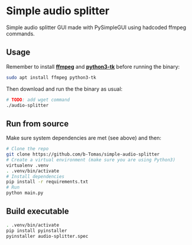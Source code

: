 # Simple audio splitter

Simple audio splitter GUI made with PySimpleGUI using hadcoded ffmpeg commands.

## Usage

Remember to install [**ffmpeg**](https://www.ffmpeg.org/) and [**python3-tk**](https://docs.python.org/3/library/tkinter.html) before running the binary:

```sh
sudo apt install ffmpeg python3-tk
```

Then download and run the the binary as usual:

```sh
# TODO: add wget command
./audio-splitter
```

## Run from source

Make sure system dependencies are met (see above) and then:

```sh
# Clone the repo
git clone https://github.com/b-Tomas/simple-audio-splitter
# Create a virtual environment (make sure you are using Python3)
virtualenv .venv
. .venv/bin/activate
# Install dependencies
pip install -r requirements.txt
# Run
python main.py
```

## Build executable

```sh
. .venv/bin/activate
pip install pyinstaller
pyinstaller audio-splitter.spec
```
